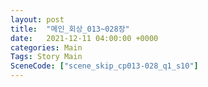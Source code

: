 ```yaml
---
layout: post
title:  "메인_회상_013~028장"
date:   2021-12-11 04:00:00 +0000
categories: Main
Tags: Story Main
SceneCode: ["scene_skip_cp013-028_q1_s10"]
---
```

